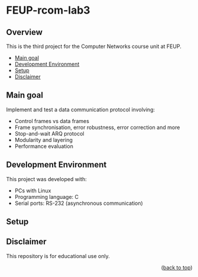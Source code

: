 # FEUP-rcom-lab3

## Overview
This is the third project for the Computer Networks course unit at FEUP.

* [Main goal](#main-goal)
* [Development Environment](#development-environment)
* [Setup](#setup)
* [Disclaimer](#disclaimer)

## Main goal
Implement and test a data communication protocol involving:
* Control frames vs data frames
* Frame synchronisation, error robustness, error correction and more
* Stop-and-wait ARQ protocol
* Modularity and layering
* Performance evaluation
	
## Development Environment
This project was developed with:
* PCs with Linux 
* Programming language: C 
* Serial ports: RS-232 (asynchronous communication)
	
## Setup

## Disclaimer
This repository is for educational use only. 

<p align="right">(<a href="#readme-top">back to top</a>)</p>
